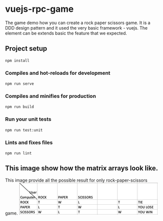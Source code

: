 # vuejs-rpc-game

The game demo how you can create a rock paper scissors game. 
It is a DDD design pattern and it used the very basic framework - vuejs.
The element can be extends basic the feature that we expected.

## Project setup
```
npm install
```

### Compiles and hot-reloads for development
```
npm run serve
```

### Compiles and minifies for production
```
npm run build
```

### Run your unit tests
```
npm run test:unit
```

### Lints and fixes files
```
npm run lint
```

## This image show how the matrix arrays look like.
This image provide all the possible result for only rock-paper-scissors game.
<img src="./diagram.png">


